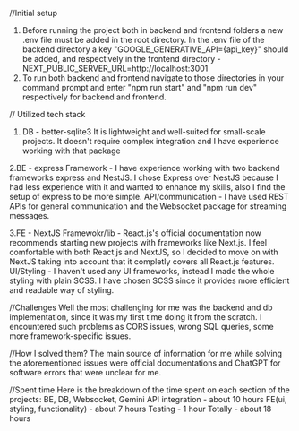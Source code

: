 //Initial setup
1. Before running the project both in backend and frontend folders a new .env file must be added in the root directory. In the .env file of the backend directory a key "GOOGLE_GENERATIVE_API={api_key}" should be added, and respectively in the frontend directory - NEXT_PUBLIC_SERVER_URL=http://localhost:3001
2. To run both backend and frontend navigate to those directories in your command prompt and enter "npm run start" and "npm run dev" respectively for backend and frontend.

// Utilized tech stack
1. DB - better-sqlite3
It is lightweight and well-suited for small-scale projects. It doesn't require complex integration and I have experience working with that package

2.BE - express
Framework - I have experience working with two backend frameworks express and NestJS. I chose Express over NestJS because I had less experience with it and wanted to enhance my skills, also I find the setup of express to be more simple.
API/communication - I have used REST APIs for general communication and the Websocket package for streaming messages.

3.FE - NextJS
Framewokr/lib - React.js's official documentation now recommends starting new projects with frameworks like Next.js. I feel comfortable with both React.js and NextJS, so I decided to move on with NextJS taking into account that it completly covers all React.js features.
UI/Styling - I haven't used any UI frameworks, instead I made the whole styling with plain SCSS. I have chosen SCSS since it provides more efficient and readable way of styling.

//Challenges
Well the most challenging for me was the backend and db implementation, since it was my first time doing it from the scratch. I encountered such problems as CORS issues, wrong SQL queries, some more framework-specific issues.

//How I solved them?
The main source of information for me while solving the aforementioned issues were official documentations and ChatGPT for software errors that were unclear for me.

//Spent time
Here is the breakdown of the time spent on each section of the projects:
BE, DB, Websocket, Gemini API integration - about 10 hours
FE(ui, styling, functionality) - about 7 hours
Testing - 1 hour
Totally - about 18 hours

